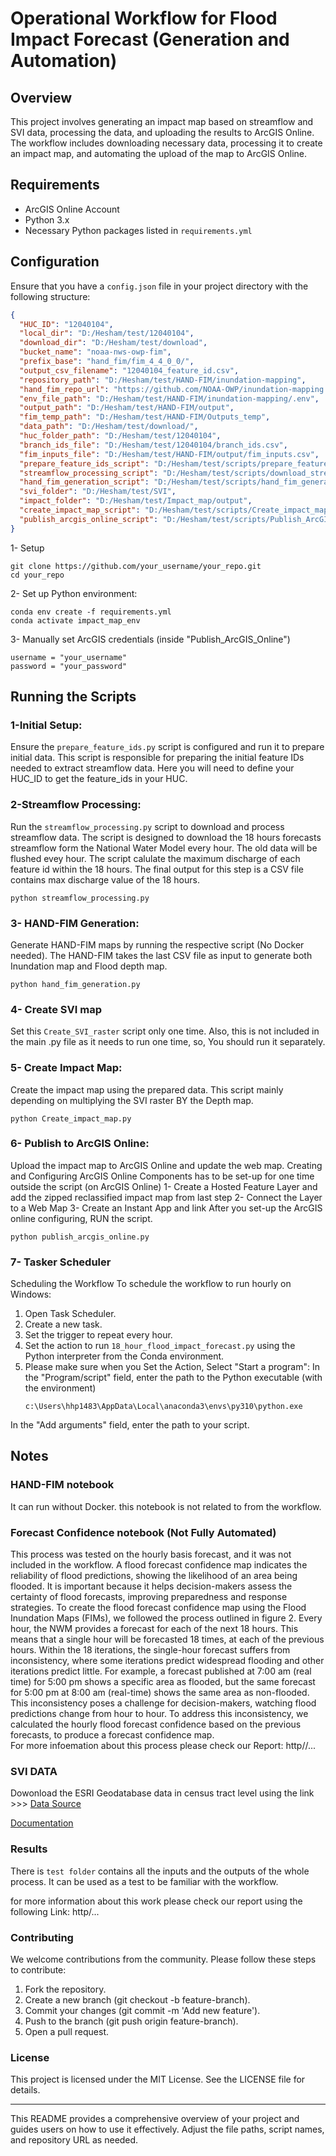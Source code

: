 # Operational Workflow for Flood Impact Forecast (Generation and Automation)

## Overview
This project involves generating an impact map based on streamflow and SVI data, processing the data, and uploading the results to ArcGIS Online. The workflow includes downloading necessary data, processing it to create an impact map, and automating the upload of the map to ArcGIS Online.

## Requirements
- ArcGIS Online Account
- Python 3.x
- Necessary Python packages listed in `requirements.yml`

## Configuration
Ensure that you have a `config.json` file in your project directory with the following structure:
```json
{
  "HUC_ID": "12040104",
  "local_dir": "D:/Hesham/test/12040104",
  "download_dir": "D:/Hesham/test/download",
  "bucket_name": "noaa-nws-owp-fim",
  "prefix_base": "hand_fim/fim_4_4_0_0/",
  "output_csv_filename": "12040104_feature_id.csv",
  "repository_path": "D:/Hesham/test/HAND-FIM/inundation-mapping",
  "hand_fim_repo_url": "https://github.com/NOAA-OWP/inundation-mapping.git",
  "env_file_path": "D:/Hesham/test/HAND-FIM/inundation-mapping/.env",
  "output_path": "D:/Hesham/test/HAND-FIM/output",
  "fim_temp_path": "D:/Hesham/test/HAND-FIM/Outputs_temp",
  "data_path": "D:/Hesham/test/download/",
  "huc_folder_path": "D:/Hesham/test/12040104",
  "branch_ids_file": "D:/Hesham/test/12040104/branch_ids.csv",
  "fim_inputs_file": "D:/Hesham/test/HAND-FIM/output/fim_inputs.csv",
  "prepare_feature_ids_script": "D:/Hesham/test/scripts/prepare_feature_ids.py",
  "streamflow_processing_script": "D:/Hesham/test/scripts/download_streamflow_andprocessing.py",
  "hand_fim_generation_script": "D:/Hesham/test/scripts/hand_fim_generation.py",
  "svi_folder": "D:/Hesham/test/SVI",
  "impact_folder": "D:/Hesham/test/Impact_map/output",
  "create_impact_map_script": "D:/Hesham/test/scripts/Create_impact_map_1.py",
  "publish_arcgis_online_script": "D:/Hesham/test/scripts/Publish_ArcGIS_Online.py"
}
```

1- Setup
```
git clone https://github.com/your_username/your_repo.git
cd your_repo
```
2- Set up Python environment:
```
conda env create -f requirements.yml
conda activate impact_map_env
```

3- Manually set ArcGIS credentials (inside "Publish_ArcGIS_Online")
```
username = "your_username"
password = "your_password"

```
## Running the Scripts
### 1-Initial Setup:
Ensure the `prepare_feature_ids.py` script is configured and run it to prepare initial data. This script is responsible for preparing the initial feature IDs needed to extract streamflow data. Here you will need to define your HUC_ID to get the feature_ids in your HUC.


### 2-Streamflow Processing:
Run the `streamflow_processing.py` script to download and process streamflow data. The script is designed to download the 18 hours forecasts streamflow form the National Water Model every hour. The old data will be flushed evey hour. The script calulate the maximum discharge of each feature id within the 18 hours. The final output for this step is a CSV file contains max discharge value of the 18 hours.  
```
python streamflow_processing.py
```

### 3- HAND-FIM Generation:
Generate HAND-FIM maps by running the respective script (No Docker needed). The HAND-FIM takes the last CSV file as input to generate both Inundation map and Flood depth map. 
```
python hand_fim_generation.py
```

### 4- Create SVI map
Set this `Create_SVI_raster` script only one time. Also, this is not included in the main .py file as it needs to run one time, so, You should run it separately. 

### 5- Create Impact Map:
Create the impact map using the prepared data. This script mainly depending on multiplying the SVI raster BY the Depth map. 
```
python Create_impact_map.py
```
### 6- Publish to ArcGIS Online:
Upload the impact map to ArcGIS Online and update the web map. Creating and Configuring ArcGIS Online Components has to be set-up for one time outside the script (on ArcGIS Online)
    1- Create a Hosted Feature Layer and add the zipped reclassified impact map from last step
    2- Connect the Layer to a Web Map
    3- Create an Instant App and link
After you set-up the ArcGIS online configuring, RUN the script. 
```
python publish_arcgis_online.py
```
### 7- Tasker Scheduler 
Scheduling the Workflow
To schedule the workflow to run hourly on Windows:
1.	Open Task Scheduler.
2.	Create a new task.
3.	Set the trigger to repeat every hour.
4.	Set the action to run `18_hour_flood_impact_forecast.py` using the Python interpreter from the Conda environment.
5. Please make sure when you Set the Action, Select "Start a program":
In the "Program/script" field, enter the path to the Python executable (with the environment)
   ```
   c:\Users\hhp1483\AppData\Local\anaconda3\envs\py310\python.exe
   ```
In the "Add arguments" field, enter the path to your script.
  
## Notes
### HAND-FIM notebook
It can run without Docker. this notebook is not related to from the workflow. 

### Forecast Confidence notebook (Not Fully Automated) 
This process was tested on the hourly basis forecast, and it was not included in the workflow. A flood forecast confidence map indicates the reliability of flood predictions, showing the likelihood of an area being flooded. It is important because it helps decision-makers assess the certainty of flood forecasts, improving preparedness and response strategies. To create the flood forecast confidence map using the Flood Inundation Maps (FIMs), we followed the process outlined in figure 2. Every hour, the NWM provides a forecast for each of the next 18 hours. This means that a single hour will be forecasted 18 times, at each of the previous hours. Within the 18 iterations, the single-hour forecast suffers from inconsistency, where some iterations predict widespread flooding and other iterations predict little. For example, a forecast published at 7:00 am (real time) for 5:00 pm shows a specific area as flooded, but the same forecast for 5:00 pm at 8:00 am (real-time) shows the same area as non-flooded. This inconsistency poses a challenge for decision-makers, watching flood predictions change from hour to hour. To address this inconsistency, we calculated the hourly flood forecast confidence based on the previous forecasts, to produce a forecast confidence map.  
For more infoemation about this process please check our Report: http//... 

### SVI DATA  
Dowonload the ESRI Geodatabase data in census tract level using the link >>> [Data Source](https://www.atsdr.cdc.gov/placeandhealth/svi/data_documentation_download.html)

[Documentation](https://www.atsdr.cdc.gov/placeandhealth/svi/documentation/pdf/SVI-2022-Documentation-H.pdf)


### Results
There is `test folder` contains all the inputs and the outputs of the whole process. It can be used as a test to be familiar with the workflow.

for more information about this work please check our report using the following Link:  http/...

### Contributing
We welcome contributions from the community. Please follow these steps to contribute:
1.	Fork the repository.
2.	Create a new branch (git checkout -b feature-branch).
3.	Commit your changes (git commit -m 'Add new feature').
4.	Push to the branch (git push origin feature-branch).
5.	Open a pull request.

### License
This project is licensed under the MIT License. See the LICENSE file for details.
________________________________________
This README provides a comprehensive overview of your project and guides users on how to use it effectively. Adjust the file paths, script names, and repository URL as needed.
